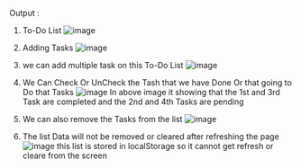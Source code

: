 Output :
1. To-Do List 
![image](https://github.com/OmkarNarkar321/pure-js-To-Do-List-app/assets/159636724/9fb9cc47-2133-4dd9-bd78-22f245dff4ba)

2. Adding Tasks
![image](https://github.com/OmkarNarkar321/pure-js-To-Do-List-app/assets/159636724/5629d796-0e9c-492f-9053-27f273357728)

3. we can add multiple task on this To-Do List 
![image](https://github.com/OmkarNarkar321/pure-js-To-Do-List-app/assets/159636724/f96a12ed-e944-4b2b-a150-29a1441b5005)

4. We Can Check Or UnCheck the Tash that we have Done Or that going to Do that Tasks 
![image](https://github.com/OmkarNarkar321/pure-js-To-Do-List-app/assets/159636724/e117ea78-7aac-4118-9f49-969f841a2093)
In above image it showing that the 1st and 3rd Task are completed and the 2nd and 4th Tasks are pending

5. We can also remove the Tasks from the list ![image](https://github.com/OmkarNarkar321/pure-js-To-Do-List-app/assets/159636724/5323c343-b80d-42d2-aa55-baab9cf547c8)

6. The list Data will not be removed or cleared after refreshing the page
![image](https://github.com/OmkarNarkar321/pure-js-To-Do-List-app/assets/159636724/57de8503-6a96-43d2-9ed7-d7319a5be588)
this list is stored in localStorage so it cannot get refresh or cleare from the screen

